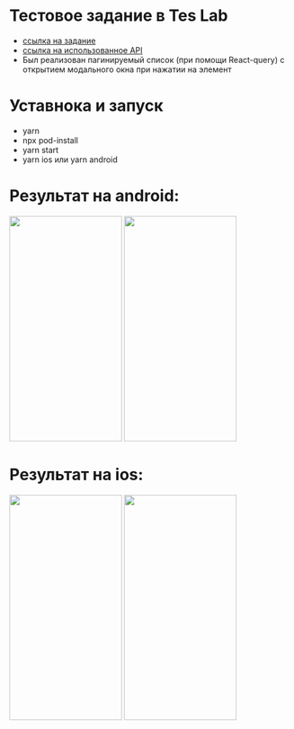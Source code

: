 # Тестовое задание в Tes Lab
- [ссылка на задание](https://gist.github.com/AlMel3000/e6f56ac993e642c6ed270e5af6350b5a)
- [ссылка на использованное API](https://rickandmortyapi.com/)
- Был реализован пагинируемый список (при помощи React-query) с открытием модального окна при нажатии на элемент

# Уставнока и запуск
- yarn
- npx pod-install
- yarn start
- yarn ios или yarn android

# Результат на android:
<img src="https://github.com/KingOfTheBENDER/TesLabTest/assets/43980314/c169e3e4-4357-465b-a7c6-20e12b63b82b" width="200" height="400"> <img src="https://github.com/KingOfTheBENDER/TesLabTest/assets/43980314/f63db01c-2940-4924-8ca2-39cb1773f8f2" width="200" height="400">
# Результат на ios:
<img src="https://github.com/KingOfTheBENDER/TesLabTest/assets/43980314/18b2b6c1-c249-453a-81e8-5e05eef61210" width="200" height="400"> <img src="https://github.com/KingOfTheBENDER/TesLabTest/assets/43980314/09931ff5-5c88-4e06-8f7e-8790ff80670b" width="200" height="400">
